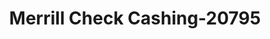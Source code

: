 ---
f_zip-code: 74467
f_state-code: OK
title: Merrill Check Cashing-20795
f_phone: 918-485-6006
f_city-only: Wagoner
f_address: 1276 S Dewey Ave Wagoner
f_location-unique-id: '20795'
slug: merrill-check-cashing-20795
updated-on: '2024-05-30T13:46:58.046Z'
created-on: '2024-05-30T13:36:59.803Z'
published-on: '2024-05-30T13:54:32.469Z'
f_city-state: cms/city/wagoner-ok.md
f_company: cms/company/merrill-check-cashing.md
f_state: cms/state/oklahoma.md
layout: '[payday-loan].html'
tags: payday-loan
---